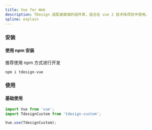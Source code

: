```yaml
---
title: Vue for Web
description: TDesign 适配桌面端的组件库，适合在 vue 2 技术栈项目中使用。
spline: explain
---
```

### 安装

#### 使用 npm 安装

推荐使用 npm 方式进行开发

```shell
npm i tdesign-vue
```

### 使用

#### 基础使用

```js
import Vue from 'vue';
import TdesignCustom from 'tdesign-custom';

Vue.use(TdesignCustom);
```

